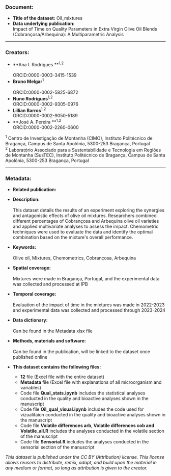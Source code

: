 ### Document:
- **Title of the dataset:** Oil_mixtures
- **Data underlying publication:** <br/>
Impact of Time on Quality Parameters in Extra Virgin Olive Oil Blends (Cobrançosa/Arbequina): A Multiparametric Analysis
---

### Creators:
- **Ana I. Rodrigues **<sup>1,2</sup>  <br/>	
ORCID:0000-0003-3415-1539
- **Bruno Melgar**<sup>1</sup>  <br/>	
ORCID:0000-0002-5825-6872
- **Nuno Rodrigues**<sup>1,2</sup>  <br/>
ORCID:0000-0002-9305-0976		
- **Lillian Barros**<sup>1,2</sup>  <br/>
ORCID:0000-0002-9050-5189 
- **José A. Pereira **<sup>1,2</sup>  <br/>
ORCID:0000-0002-2260-0600 <br/>

<sup>1</sup> Centro de Investigação de Montanha (CIMO), Instituto Politécnico de Bragança, Campus de Santa Apolónia, 5300-253 Bragança, Portugal <br/>
<sup>2</sup> Laboratório Associado para a Sustentabilidade e Tecnologia em Regiões de Montanha (SusTEC), Instituto Politécnico de Bragança, Campus de Santa Apolónia, 5300-253 Bragança, Portugal <br/>

---
### Metadata:
- **Related publication:**

- **Description:** <br/>	
This dataset details the results of an experiment exploring the synergies and antagonistic effects of olive oil mixtures. Researchers combined different percentages of Cobrançosa and Arbequina olive oil varieties and applied multivariate analyses to assess the impact. Chemometric techniques were used to evaluate the data and identify the optimal combination based on the mixture's overall performance.

- **Keywords:** <br/>	
Olive oil, Mixtures, Chemometrics, Cobrançosa, Arbequina

- **Spatial coverage:** <br/>	
Mixtures were made in Bragança, Portugal, and the experimental data was collected and processed at IPB

- **Temporal coverage:** <br/>	
Evaluation of the impact of time in the mixtures was made in 2022-2023 and experimental data was collected and processed through 2023-2024

- **Data dictionary:** <br/>	
Can be found in the Metadata xlsx file

- **Methods, materials and software:** <br/>	
Can be found in the publication, will be linked to the dataset once published online

- **This dataset contains the following files:**
  - **12** file (Excel file with the entire dataset)
  - **Metadata** file (Excel file with explanations of all microorganism and variables)
  - Code file **Qual_stats.ipynb** includes the statistical analyses conducted in the quality and bioactive analyses shown in the manuscript
  - Code file **Oil_qual_visual.ipynb** includes the code used for vizualitaion conducted in the quality and bioactive analyses shown in the manuscript
  - Code file **Volatile differences arb, Volatile differences cob and Volatile_all.R** includes the analyses conducted in the volatile section of the manuscript
  - Code file **Sensorial.R** includes the analyses conducted in the sensorial section of the manuscript

*This dataset is published under the CC BY (Attribution) license.
This license allows reusers to distribute, remix, adapt, and build upon the material in any medium or format, so long as attribution is given to the creator.*